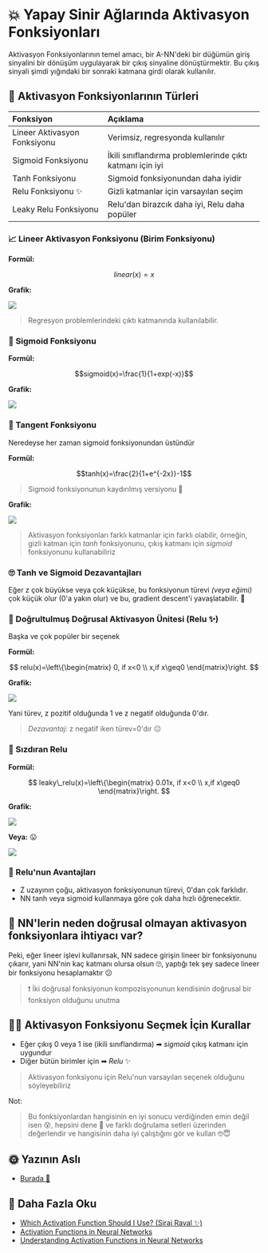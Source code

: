 # 💥 Yapay Sinir Ağlarında Aktivasyon Fonksiyonları

Aktivasyon Fonksiyonlarının temel amacı, bir A-NN'deki bir düğümün giriş sinyalini bir dönüşüm uygulayarak bir çıkış sinyaline dönüştürmektir. Bu çıkış sinyali şimdi yığındaki bir sonraki katmana girdi olarak kullanılır.

## 📃 Aktivasyon Fonksiyonlarının Türleri

| Fonksiyon | Açıklama |
| :--- | :--- |
| Lineer Aktivasyon Fonksiyonu | Verimsiz, regresyonda kullanılır |
| Sigmoid Fonksiyonu | İkili sınıflandırma problemlerinde çıktı katmanı için iyi |
| Tanh Fonksiyonu | Sigmoid fonksiyonundan daha iyidir |
| Relu Fonksiyonu ✨ | Gizli katmanlar için varsayılan seçim |
| Leaky Relu Fonksiyonu | Relu'dan birazcık daha iyi, Relu daha popüler |

### 📈 Lineer Aktivasyon Fonksiyonu \(Birim Fonksiyonu\)

**Formül:**

$$linear(x)=x$$

**Grafik:**

![](https://github.com/asmaamirkhan/DeepLearningNotes-tr/tree/c9ee03241414e86f59a83b656e48738150bfa1bb/.gitbook/assets/linearactivationgraph.png)

> Regresyon problemlerindeki çıktı katmanında kullanılabilir.

### 🎩 Sigmoid Fonksiyonu

**Formül:**

$$sigmoid(x)=\frac{1}{1+exp(-x)}$$

**Grafik:**

![](https://github.com/asmaamirkhan/DeepLearningNotes-tr/tree/c9ee03241414e86f59a83b656e48738150bfa1bb/.gitbook/assets/sigmoidgraph.png)

### 🎩 Tangent Fonksiyonu

Neredeyse her zaman sigmoid fonksiyonundan üstündür

**Formül:**

$$tanh(x)=\frac{2}{1+e^{-2x}}-1$$

> Sigmoid fonksiyonunun kaydırılmış versiyonu 🤔

**Grafik:**

![](https://github.com/asmaamirkhan/DeepLearningNotes-tr/tree/c9ee03241414e86f59a83b656e48738150bfa1bb/.gitbook/assets/tanhgraph.PNG)

> Aktivasyon fonksiyonları farklı katmanlar için farklı olabilir, örneğin, gizli katman için _tanh_ fonksiyonunu, çıkış katmanı için _sigmoid_ fonksiyonunu kullanabiliriz

### 🙄 Tanh ve Sigmoid Dezavantajları

Eğer z çok büyükse veya çok küçükse, bu fonksiyonun türevi _\(veya eğimi\)_ çok küçük olur \(0'a yakın olur\) ve bu, gradient descent'i yavaşlatabilir. 🐢

### 🎩 Doğrultulmuş Doğrusal Aktivasyon Ünitesi \(Relu ✨\)

Başka ve çok popüler bir seçenek

**Formül:**

$$
relu(x)=\left\{\begin{matrix}
0, if x<0
\\
x,if x\geq0
\end{matrix}\right.
$$

**Grafik:**

![](https://github.com/asmaamirkhan/DeepLearningNotes-tr/tree/c9ee03241414e86f59a83b656e48738150bfa1bb/.gitbook/assets/relugraph.png)

Yani türev, z pozitif olduğunda 1 ve z negatif olduğunda 0'dır.

> _Dezavantaj:_ z negatif iken türev=0'dır 😐

### 🎩 Sızdıran Relu

**Formül:**

$$
leaky\_relu(x)=\left\{\begin{matrix}
0.01x, if x<0
\\
x,if x\geq0
\end{matrix}\right.
$$

**Grafik:**

![](https://github.com/asmaamirkhan/DeepLearningNotes-tr/tree/c9ee03241414e86f59a83b656e48738150bfa1bb/.gitbook/assets/leakyrelugraph.png)

**Veya:** 😛

![](https://github.com/asmaamirkhan/DeepLearningNotes-tr/tree/c9ee03241414e86f59a83b656e48738150bfa1bb/.gitbook/assets/leakyrelugraphmeme.png)

### 🎀 Relu'nun Avantajları

* Z uzayının çoğu, aktivasyon fonksiyonunun türevi, 0'dan çok farklıdır.
* NN tanh veya sigmoid kullanmaya göre çok daha hızlı öğrenecektir. 

## 🤔 NN'lerin neden doğrusal olmayan aktivasyon fonksiyonlara ihtiyacı var?

Peki, eğer lineer işlevi kullanırsak, NN sadece girişin lineer bir fonksiyonunu çıkarır, yani NN'nin kaç katmanı olursa olsun 🙄, yaptığı tek şey sadece lineer bir fonksiyonu hesaplamaktır 😕

> ❗ İki doğrusal fonksiyonun kompozisyonunun kendisinin doğrusal bir fonksiyon olduğunu unutma

## 👩‍🏫 Aktivasyon Fonksiyonu Seçmek İçin Kurallar

* Eğer çıkış 0 veya 1 ise \(ikili sınıflandırma\) ➡ _sigmoid_ çıkış katmanı için uygundur
* Diğer bütün birimler için ➡ _Relu_ ✨ 

> Aktivasyon fonksiyonu için Relu'nun varsayılan seçenek olduğunu söyleyebiliriz

Not:

> Bu fonksiyonlardan hangisinin en iyi sonucu verdiğinden emin değil isen 😵, hepsini dene 🤕 ve farklı doğrulama setleri üzerinden değerlendir ve hangisinin daha iyi çalıştığını gör ve kullan 🤓😇

## 🌞 Yazının Aslı

* [Burada 🐾](https://dl.asmaamir.com/0-nnconcepts/4-activationfunctions)

## 🧐 Daha Fazla Oku

* [Which Activation Function Should I Use? \(Siraj Raval ✨\)](https://www.youtube.com/watch?v=-7scQpJT7uo)
* [Activation Functions in Neural Networks](https://towardsdatascience.com/activation-functions-neural-networks-1cbd9f8d91d6)
* [Understanding Activation Functions in Neural Networks](https://medium.com/the-theory-of-everything/understanding-activation-functions-in-neural-networks-9491262884e0)

